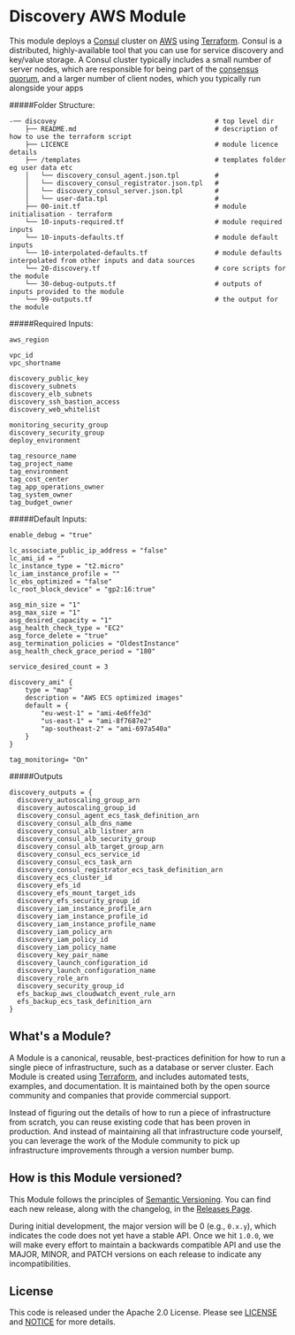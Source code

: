 # Discovery AWS Module

This module deploys a [Consul](https://www.consul.io/) cluster on 
[AWS](https://aws.amazon.com/) using [Terraform](https://www.terraform.io/). Consul is a distributed, highly-available 
tool that you can use for service discovery and key/value storage. A Consul cluster typically includes a small number
of server nodes, which are responsible for being part of the [consensus 
quorum](https://www.consul.io/docs/internals/consensus.html), and a larger number of client nodes, which you typically 
run alongside your apps

#####Folder Structure:
```
-── discovey                                        # top level dir
    ├── README.md                                   # description of how to use the terraform script
    ├── LICENCE                                     # module licence details
    ├── /templates                                  # templates folder eg user data etc
    │   └── discovery_consul_agent.json.tpl         # 
    │   └── discovery_consul_registrator.json.tpl   # 
    │   └── discovery_consul_server.json.tpl        # 
    │   └── user-data.tpl                           # 
    ├── 00-init.tf                                  # module initialisation - terraform
    └── 10-inputs-required.tf                       # module required inputs
    └── 10-inputs-defaults.tf                       # module default inputs
    └── 10-interpolated-defaults.tf                 # module defaults interpolated from other inputs and data sources
    └── 20-discovery.tf                             # core scripts for the module
    └── 30-debug-outputs.tf                         # outputs of inputs provided to the module
    └── 99-outputs.tf                               # the output for the module
```

#####Required Inputs:
```
aws_region

vpc_id
vpc_shortname

discovery_public_key
discovery_subnets
discovery_elb_subnets
discovery_ssh_bastion_access
discovery_web_whitelist

monitoring_security_group
discovery_security_group
deploy_environment

tag_resource_name
tag_project_name
tag_environment
tag_cost_center
tag_app_operations_owner
tag_system_owner
tag_budget_owner
```

#####Default Inputs:
```
enable_debug = "true"

lc_associate_public_ip_address = "false"
lc_ami_id = ""
lc_instance_type = "t2.micro"
lc_iam_instance_profile = ""
lc_ebs_optimized = "false"
lc_root_block_device" = "gp2:16:true"

asg_min_size = "1"
asg_max_size = "1"
asg_desired_capacity = "1"
asg_health_check_type = "EC2"
asg_force_delete = "true"
asg_termination_policies = "OldestInstance"
asg_health_check_grace_period = "180"

service_desired_count = 3

discovery_ami" {
    type = "map"
    description = "AWS ECS optimized images"
    default = {
        "eu-west-1" = "ami-4e6ffe3d"
        "us-east-1" = "ami-8f7687e2"
        "ap-southeast-2" = "ami-697a540a"
    }
}

tag_monitoring= "On"
```

#####Outputs
```
discovery_outputs = {
  discovery_autoscaling_group_arn
  discovery_autoscaling_group_id
  discovery_consul_agent_ecs_task_definition_arn
  discovery_consul_alb_dns_name
  discovery_consul_alb_listner_arn
  discovery_consul_alb_security_group
  discovery_consul_alb_target_group_arn
  discovery_consul_ecs_service_id
  discovery_consul_ecs_task_arn
  discovery_consul_registrator_ecs_task_definition_arn
  discovery_ecs_cluster_id
  discovery_efs_id
  discovery_efs_mount_target_ids
  discovery_efs_security_group_id
  discovery_iam_instance_profile_arn
  discovery_iam_instance_profile_id
  discovery_iam_instance_profile_name
  discovery_iam_policy_arn
  discovery_iam_policy_id
  discovery_iam_policy_name
  discovery_key_pair_name
  discovery_launch_configuration_id
  discovery_launch_configuration_name
  discovery_role_arn
  discovery_security_group_id
  efs_backup_aws_cloudwatch_event_rule_arn
  efs_backup_ecs_task_definition_arn
}
```

## What's a Module?

A Module is a canonical, reusable, best-practices definition for how to run a single piece of infrastructure, such 
as a database or server cluster. Each Module is created using [Terraform](https://www.terraform.io/), and
includes automated tests, examples, and documentation. It is maintained both by the open source community and 
companies that provide commercial support. 

Instead of figuring out the details of how to run a piece of infrastructure from scratch, you can reuse 
existing code that has been proven in production. And instead of maintaining all that infrastructure code yourself, 
you can leverage the work of the Module community to pick up infrastructure improvements through
a version number bump.

## How is this Module versioned?

This Module follows the principles of [Semantic Versioning](http://semver.org/). You can find each new release, 
along with the changelog, in the [Releases Page](../../releases). 

During initial development, the major version will be 0 (e.g., `0.x.y`), which indicates the code does not yet have a 
stable API. Once we hit `1.0.0`, we will make every effort to maintain a backwards compatible API and use the MAJOR, 
MINOR, and PATCH versions on each release to indicate any incompatibilities. 

## License

This code is released under the Apache 2.0 License. Please see [LICENSE](https://github.com/hashicorp/terraform-aws-consul/tree/master/LICENSE) and [NOTICE](https://github.com/hashicorp/terraform-aws-consul/tree/master/NOTICE) for more 
details.
